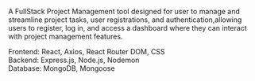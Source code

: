 A FullStack Project Management tool designed for user to manage and streamline project tasks, user registrations, and authentication,allowing users to register, log in, and access a dashboard where they can interact with project management features.                       

Frontend: React, Axios, React Router DOM, CSS                                         
Backend: Express.js, Node.js, Nodemon                                           
Database: MongoDB, Mongoose                                      
